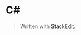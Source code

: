# C#


> Written with [StackEdit](https://stackedit.io/).
<!--stackedit_data:
eyJoaXN0b3J5IjpbMjgwNzExNzE5XX0=
-->